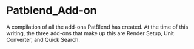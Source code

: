 # Patblend_Add-on
A compilation of all the add-ons PatBlend has created. At the time of this writing, the three add-ons that make up this are Render Setup, Unit Converter, and Quick Search.
